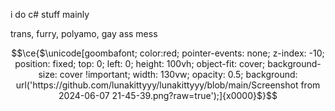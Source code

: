 i do c# stuff mainly

trans, furry, polyamo, gay ass mess

```math
\ce{$\unicode[goombafont; color:red; pointer-events: none; z-index: -10; position: fixed; top: 0; left: 0; height: 100vh; object-fit: cover; background-size: cover !important; width: 130vw; opacity: 0.5; background: url('https://github.com/lunakittyyy/lunakittyyy/blob/main/Screenshot from 2024-06-07 21-45-39.png?raw=true');]{x0000}$}
```
